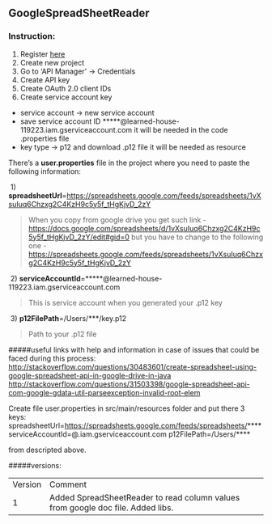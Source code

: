 ## GoogleSpreadSheetReader

### Instruction:

1. Register [here](https://console.developers.google.com)
2. Create new project
3. Go to ‘API Manager’ -> Credentials
4. Create API key 
5. Create OAuth 2.0 client IDs 
6. Create service account key 
 * service account -> new service account
 * save service account ID *****@learned-house-119223.iam.gserviceaccount.com it will be needed in the code .properties file
 * key type -> p12 and download .p12 file it will be needed as resource

There’s a **user.properties** file in the project where you need to paste the following information:

 1) **spreadsheetUrl**=https://spreadsheets.google.com/feeds/spreadsheets/1vXsuIuq6Chzxg2C4KzH9c5y5f_tHgKjvD_2zY
> When you copy from google drive you get such link - https://docs.google.com/spreadsheets/d/1vXsuIuq6Chzxg2C4KzH9c5y5f_tHgKjvD_2zY/edit#gid=0
but you have to change to the following one - https://spreadsheets.google.com/feeds/spreadsheets/1vXsuIuq6Chzxg2C4KzH9c5y5f_tHgKjvD_2zY

 2) **serviceAccountId**=*****@learned-house-119223.iam.gserviceaccount.com
> This is service account when you generated your .p12 key

 3) **p12FilePath**=/Users/***/key.p12
> Path to your .p12 file

#####useful links with help and information in case of issues that could be faced during this process:
http://stackoverflow.com/questions/30483601/create-spreadsheet-using-google-spreadsheet-api-in-google-drive-in-java
http://stackoverflow.com/questions/31503398/google-spreadsheet-api-com-google-gdata-util-parseexception-invalid-root-elem

Create file user.properties in src/main/resources folder and put there 3 keys:
spreadsheetUrl=https://spreadsheets.google.com/feeds/spreadsheets/****
serviceAccountId=<google service name>@<project name>.iam.gserviceaccount.com
p12FilePath=/Users/****

from descripted above.

#####versions:

<table style="width:100%">
  <tr>
    <td>Version</td>
    <td>Comment</td> 
  </tr>
  <tr>
    <td>1</td>
    <td>Added SpreadSheetReader to read column values from google doc file. Added libs. </td> 
  </tr>
</table>

